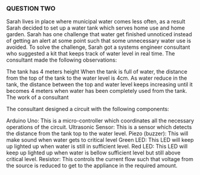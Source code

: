 ### QUESTION TWO
Sarah lives in place where municipal water comes less often, as a result Sarah decided to set up a water tank which serves home use and home garden. Sarah has one challenge that water get finished unnoticed instead of getting an alert at some point such that some unnecessary water use is avoided.
To solve the challenge, Sarah got a systems engineer consultant who suggested a kit that keeps track of water level in real time.
The consultant made the following observations:

The tank has 4 meters height
When the tank is full of water, the distance from the top of the tank to the water level is 4cm.
As water reduce in the tank, the distance between the top and water level keeps increasing until it becomes 4 meters when water has been completely used from the tank.
The work of a consultant

The consultant designed a circuit with the following components:

Arduino Uno: This is a micro-controller which coordinates all the necessary operations of the circuit.
Ultrasonic Sensor: This is a sensor which detects the distance from the tank top to the water level.
Piezo (buzzer): This will make sound when water gets to critical level
Green LED: This LED will keep up lighted up when water is still in sufficient level.
Red LED: This LED will keep up lighted up when water is bellow sufficient level but still above critical level.
Resistor: This controls the current flow such that voltage from the source is reduced to get to the appliance in the required amount.